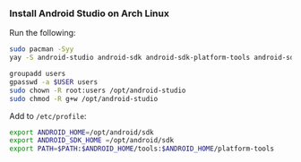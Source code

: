 ### Install Android Studio on Arch Linux

Run the following:

```bash
sudo pacman -Syy
yay -S android-studio android-sdk android-sdk-platform-tools android-sdk-build-tools 

groupadd users
gpasswd -a $USER users
sudo chown -R root:users /opt/android-studio
sudo chmod -R g+w /opt/android-studio
```

Add to `/etc/profile`:

```bash
export ANDROID_HOME=/opt/android/sdk
export ANDROID_SDK_HOME =/opt/android/sdk
export PATH=$PATH:$ANDROID_HOME/tools:$ANDROID_HOME/platform-tools
```
